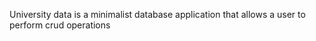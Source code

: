 University data is a minimalist database application that allows a user to perform crud operations

